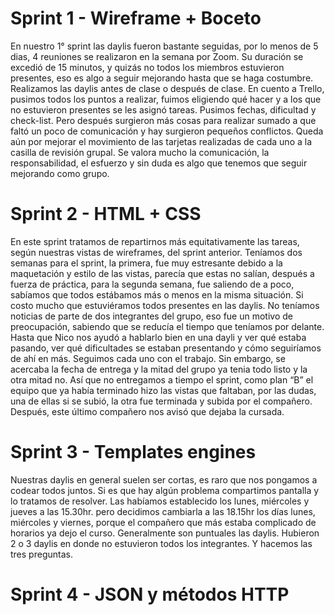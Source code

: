 # Sprint 1 - Wireframe + Boceto

 En nuestro 1° sprint las daylis fueron bastante seguidas, por lo menos de 5 dias, 4 reuniones se realizaron en la semana por Zoom. Su duración se excedió de 15 minutos, y quizás no todos los miembros estuvieron presentes, eso es algo a seguir mejorando hasta que se haga costumbre. Realizamos las daylis antes de clase o después de clase.
 En cuento a Trello, pusimos todos los puntos a realizar, fuimos eligiendo qué hacer y a los que no estuvieron presentes se les asignó tareas. Pusimos fechas, dificultad y check-list. 
 Pero después surgieron más cosas para realizar sumado a que faltó un poco de comunicación y hay surgieron pequeños conflictos. Queda aún por mejorar el movimiento de las tarjetas realizadas de cada uno a la casilla de revisión grupal.
 Se valora mucho la comunicación, la responsabilidad, el esfuerzo y sin duda es algo que tenemos que seguir mejorando como grupo.

 # Sprint 2 - HTML + CSS

 En este sprint tratamos de repartirnos más equitativamente las tareas, según nuestras vistas de wireframes, del sprint anterior. 
 Teníamos dos semanas para el sprint, la primera, fue muy estresante debido a la maquetación y estilo de las vistas, parecía que estas no salían, después a fuerza de práctica, para la segunda semana, fue saliendo de a poco, sabíamos que todos estábamos más o menos en la misma situación. 
 Si costo mucho que estuviéramos todos presentes en las daylis. No teníamos noticias de parte de dos integrantes del grupo, eso fue un motivo de preocupación, sabiendo que se reducía el tiempo que teníamos por delante. Hasta que Nico nos ayudó a hablarlo bien en una dayli y ver qué estaba pasando, ver qué dificultades se estaban presentando y cómo seguiríamos de ahí en más. Seguimos cada uno con el trabajo. Sin embargo, se acercaba la fecha de entrega y la mitad del grupo ya tenia todo listo y la otra mitad no. Así que no entregamos a tiempo el sprint, como plan “B” el equipo que ya había terminado hizo las vistas que faltaban, por las dudas, una de ellas si se subió, la otra fue terminada y subida por el compañero.
 Después, este último compañero nos avisó que dejaba la cursada.


 # Sprint 3 - Templates engines

 Nuestras daylis en general suelen ser cortas, es raro que nos pongamos a codear todos juntos. Si es que hay algún problema compartimos pantalla y lo tratamos de resolver. Las habíamos establecido los lunes, miércoles y jueves a las 15.30hr. pero decidimos cambiarla a las 18.15hr los días lunes, miércoles y viernes, porque el compañero que más estaba complicado de horarios ya dejo el curso.
 Generalmente son puntuales las daylis. Hubieron 2 o 3 daylis en donde no estuvieron todos los integrantes. Y hacemos las tres preguntas. 


 # Sprint 4 - JSON y métodos HTTP
